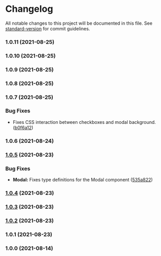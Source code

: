 # Changelog

All notable changes to this project will be documented in this file. See [standard-version](https://github.com/conventional-changelog/standard-version) for commit guidelines.

### 1.0.11 (2021-08-25)

### 1.0.10 (2021-08-25)

### 1.0.9 (2021-08-25)

### 1.0.8 (2021-08-25)

### 1.0.7 (2021-08-25)


### Bug Fixes

* Fixes CSS interaction between checkboxes and modal background. ([b0f6a12](https://github.com/vini-vici/viddi/commit/b0f6a1272a009c7165986f54826917a8c0d9377f))

### 1.0.6 (2021-08-24)

### [1.0.5](https://github.com/vini-vici/viddi/compare/v1.0.4...v1.0.5) (2021-08-23)


### Bug Fixes

* **Modal:** Fixes type definitions for the Modal component ([535a822](https://github.com/vini-vici/viddi/commit/535a82248b1b3f90070d54396d623aca3713cb6d))

### [1.0.4](https://github.com/vini-vici/viddi/compare/v1.0.3...v1.0.4) (2021-08-23)

### [1.0.3](https://github.com/vini-vici/viddi/compare/v1.0.2...v1.0.3) (2021-08-23)

### [1.0.2](https://github.com/vini-vici/viddi/compare/v1.0.1...v1.0.2) (2021-08-23)

### 1.0.1 (2021-08-23)

### 1.0.0 (2021-08-14)
